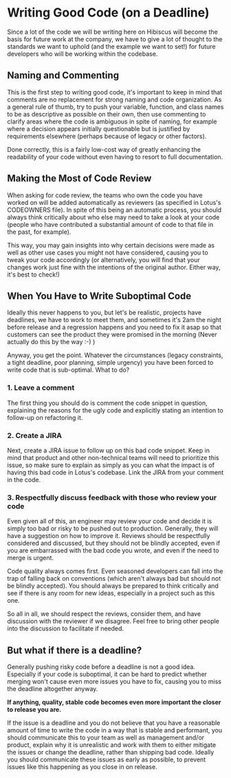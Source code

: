 # Writing Good Code (on a Deadline)

Since a lot of the code we will be writing here on Hibiscus will become the basis for future work at the company, we have to give a lot of thought to the standards we want to uphold (and the example we want to set!) for future developers who will be working within the codebase.

## Naming and Commenting

This is the first step to writing good code, it's important to keep in mind that comments are no replacement for strong naming and code organization. As a general rule of thumb, try to push your variable, function, and class names to be as descriptive as possible on their own, then use commenting to clarify areas where the code is ambiguous in spite of naming, for example where a decision appears initially questionable but is justified by requirements elsewhere (perhaps because of legacy or other factors).

Done correctly, this is a fairly low-cost way of greatly enhancing the readability of your code without even having to resort to full documentation.

## Making the Most of Code Review

When asking for code review, the teams who own the code you have worked on will be added automatically as reviewers (as specified in Lotus's CODEOWNERS file). In spite of this being an automatic process, you should always think critically about who else may need to take a look at your code (people who have contributed a substantial amount of code to that file in the past, for example).

This way, you may gain insights into why certain decisions were made as well as other use cases you might not have considered, causing you to tweak your code accordingly (or alternatively, you will find that your changes work just fine with the intentions of the original author. Either way, it's best to check!)

## When You Have to Write Suboptimal Code

Ideally this never happens to you, but let's be realistic, projects have deadlines, we have to work to meet them, and sometimes it's 2am the night before release and a regression happens and you need to fix it asap so that customers can see the product they were promised in the morning (Never actually do this by the way :-) )

Anyway, you get the point. Whatever the circumstances (legacy constraints, a tight deadline, poor planning, simple urgency) you have been forced to write code that is sub-optimal. What to do?

### 1. Leave a comment

The first thing you should do is comment the code snippet in question, explaining the reasons for the ugly code and explicitly stating an intention to follow-up on refactoring it.

### 2. Create a JIRA

Next, create a JIRA issue to follow up on this bad code snippet. Keep in mind that product and other non-technical teams will need to prioritize this issue, so make sure to explain as simply as you can what the impact is of having this bad code in Lotus's codebase. Link the JIRA from your comment in the code.

### 3. Respectfully discuss feedback with those who review your code

Even given all of this, an engineer may review your code and decide it is simply too bad or risky to be pushed out to production. Generally, they will have a suggestion on how to improve it. Reviews should be respectfully considered and discussed, but they should not be blindly accepted, even if you are embarrassed with the bad code you wrote, and even if the need to merge is urgent.

Code quality always comes first. Even seasoned developers can fall into the trap of falling back on conventions (which aren't always bad but should not be blindly accepted). You should always be prepared to think critically and see if there is any room for new ideas, especially in a project such as this one.

So all in all, we should respect the reviews, consider them, and have discussion with the reviewer if we disagree. Feel free to bring other people into the discussion to facilitate if needed.

## But what if there is a deadline?

Generally pushing risky code before a deadline is not a good idea. Especially if your code is suboptimal, it can be hard to predict whether merging won't cause even more issues you have to fix, causing you to miss the deadline altogether anyway.

**If anything, quality, stable code becomes even more important the closer to release you are.**

If the issue is a deadline and you do not believe that you have a reasonable amount of time to write the code in a way that is stable and performant, you should communicate this to your team as well as management and/or product, explain why it is unrealistic and work with them to either mitigate the issues or change the deadline, rather than shipping bad code. Ideally you should communicate these issues as early as possible, to prevent issues like this happening as you close in on release.
